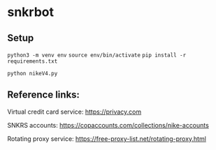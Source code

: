 # snkrbot

## Setup

`python3 -m venv env`
`source env/bin/activate`
`pip install -r requirements.txt`

`python nikeV4.py`

## Reference links:

Virtual credit card service: https://privacy.com

SNKRS accounts: https://copaccounts.com/collections/nike-accounts

Rotating proxy service: https://free-proxy-list.net/rotating-proxy.html
